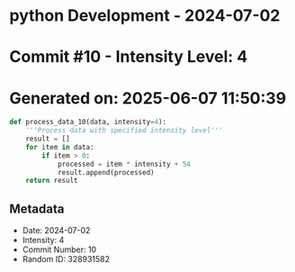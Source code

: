 ﻿# python Development - 2024-07-02
# Commit #10 - Intensity Level: 4
# Generated on: 2025-06-07 11:50:39
```python
def process_data_10(data, intensity=4):
    '''Process data with specified intensity level'''
    result = []
    for item in data:
        if item > 0:
            processed = item * intensity + 54
            result.append(processed)
    return result
```
## Metadata
- Date: 2024-07-02
- Intensity: 4
- Commit Number: 10
- Random ID: 328931582
